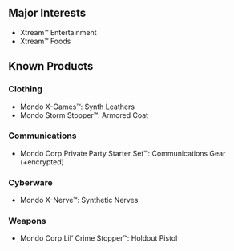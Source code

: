 ## Major Interests
- Xtream™ Entertainment
- Xtream™ Foods

## Known Products
### Clothing
- Mondo X-Games™: Synth Leathers
- Mondo Storm Stopper™: Armored Coat
### Communications
- Mondo Corp Private Party Starter Set™: Communications Gear (+encrypted)
### Cyberware
- Mondo X-Nerve™: Synthetic Nerves
### Weapons
- Mondo Corp Lil’ Crime Stopper™: Holdout Pistol